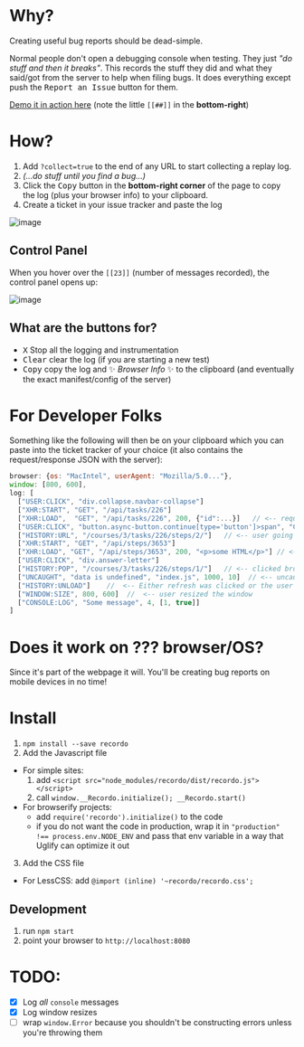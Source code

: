 # Why?

Creating useful bug reports should be dead-simple.

Normal people don't open a debugging console when testing. They just _"do stuff and then it breaks"_. This records the stuff they did and what they said/got from the server to help when filing bugs. It does everything except push the <kbd>Report an Issue</kbd> button for them.

[Demo it in action here](http://philschatz.com/gh-board/?collect=true) (note the little `[[##]]` in the **bottom-right**)

# How?

1. Add `?collect=true` to the end of any URL to start collecting a replay log.
2. _(...do stuff until you find a bug...)_
3. Click the <kbd>Copy</kbd> button in the **bottom-right corner** of the page to copy the log (plus your browser info) to your clipboard.
4. Create a ticket in your issue tracker and paste the log

![image](https://cloud.githubusercontent.com/assets/253202/11760961/6681ce34-a07e-11e5-9dbf-33ca8d19a2cd.png)

## Control Panel

When you hover over the `[[23]]` (number of messages recorded), the control panel opens up:

![image](https://cloud.githubusercontent.com/assets/253202/11760962/72fbc8ea-a07e-11e5-8380-3756ebfa10b1.png)

## What are the buttons for?

- <kbd>X</kbd> Stop all the logging and instrumentation
- <kbd>Clear</kbd> clear the log (if you are starting a new test)
- <kbd>Copy</kbd> copy the log and :sparkles: _Browser Info_ :sparkles:  to the clipboard (and eventually the exact manifest/config of the server)


# For Developer Folks

Something like the following will then be on your clipboard which you can paste into the ticket tracker of your choice (it also contains the request/response JSON with the server):

```js
browser: {os: "MacIntel", userAgent: "Mozilla/5.0..."},
window: [800, 600],
log: [
  ["USER:CLICK", "div.collapse.navbar-collapse"]
  ["XHR:START", "GET", "/api/tasks/226"]
  ["XHR:LOAD",  "GET", "/api/tasks/226", 200, {"id":...}]   // <-- request query and POST body
  ["USER:CLICK", "button.async-button.continue[type='button']>span", "Continue"]
  ["HISTORY:URL", "/courses/3/tasks/226/steps/2/"]   // <-- user going to a different page
  ["XHR:START", "GET", "/api/steps/3653"]
  ["XHR:LOAD", "GET", "/api/steps/3653", 200, "<p>some HTML</p>"] // <-- response HTML
  ["USER:CLICK", "div.answer-letter"]
  ["HISTORY:POP", "/courses/3/tasks/226/steps/1/"]   // <-- clicked browser back button
  ["UNCAUGHT", "data is undefined", "index.js", 1000, 10]  // <-- uncaught JS errors
  ["HISTORY:UNLOAD"]    //  <-- Either refresh was clicked or the user went to another page
  ["WINDOW:SIZE", 800, 600]  //  <-- user resized the window
  ["CONSOLE:LOG", "Some message", 4, [1, true]]
]
```

# Does it work on ??? browser/OS?

Since it's part of the webpage it will. You'll be creating bug reports on mobile devices in no time!

# Install

1. `npm install --save recordo`
2. Add the Javascript file
  - For simple sites:
    1. add `<script src="node_modules/recordo/dist/recordo.js"></script>`
    2. call `window.__Recordo.initialize(); __Recordo.start()`
  - For browserify projects:
    - add `require('recordo').initialize()` to the code
    - if you do not want the code in production, wrap it in `"production" !== process.env.NODE_ENV`
      and pass that env variable in a way that Uglify can optimize it out
3. Add the CSS file
  - For LessCSS: add `@import (inline) '~recordo/recordo.css';`

## Development

1. run `npm start`
2. point your browser to `http://localhost:8080`

# TODO:

- [x] Log _all_ `console` messages
- [x] Log window resizes
- [ ] wrap `window.Error` because you shouldn't be constructing errors unless you're throwing them

